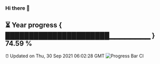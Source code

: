 ### Hi there 👋
⏳ Year progress { ██████████████████████▁▁▁▁▁▁▁▁ } 74.59 %
---
⏰ Updated on Thu, 30 Sep 2021 06:02:28 GMT
![Progress Bar CI](https://github.com/liununu/liununu/workflows/Progress%20Bar%20CI/badge.svg)
